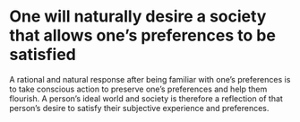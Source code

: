 # One will naturally desire a society that allows one’s preferences to be satisfied

A rational and natural response after being familiar with one’s preferences is to take conscious action to preserve one’s preferences and help them flourish. A person’s ideal world and society is therefore a reflection of that person’s desire to satisfy their subjective experience and preferences.

